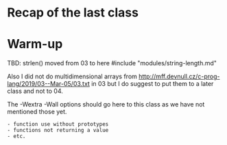 # Recap of the last class

# Warm-up

TBD: strlen() moved from 03 to here
#include "modules/string-length.md"

Also I did not do multidimensional arrays from
http://mff.devnull.cz/c-prog-lang/2019/03--Mar-05/03.txt in 03 but I do suggest
to put them to a later class and not to 04.

The -Wextra -Wall options should go here to this class as we have not mentioned
those yet.

	- function use without prototypes
	- functions not returning a value
	- etc.
